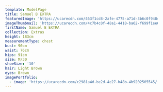 ```yaml
---
template: ModelPage
title: Samuel B EXTRA
featuredImage: 'https://ucarecdn.com/463f1cd8-2afe-4775-a71d-3b6c0f948cf5/'
imageThumbnail: 'https://ucarecdn.com/4c7b4c0f-48a1-4418-ba62-f699f1ee62c6/'
firstName: Samuel B EXTRA
collection: Extras
height: 183cm
measurementType: chest
bust: 90cm
waist: 76cm
hips: 91cm
size: M/30
shoeSize: '10'
hair: Light Brown
eyes: Brown
imagePortfolio:
  - image: 'https://ucarecdn.com/c2981a4d-be2d-4e27-b48b-4b9202505545/'
---
```



